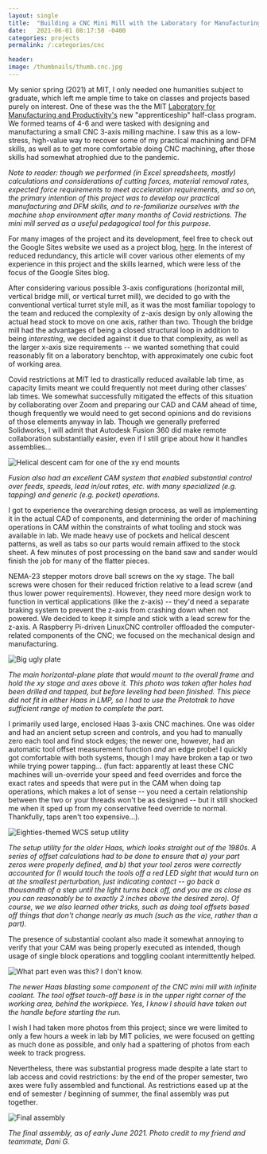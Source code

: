 ```yaml
---
layout: single
title:  "Building a CNC Mini Mill with the Laboratory for Manufacturing and Productivity during Covid"
date:   2021-06-01 08:17:50 -0400
categories: projects
permalink: /:categories/cnc

header:
image: /thumbnails/thumb.cnc.jpg
---
```

My senior spring (2021) at MIT, I only needed one humanities subject to graduate, which left me ample time to take on classes and projects based purely on interest. One of these was the the MIT [Laboratory for Manufacturing and Productivity's](https://lmp.mit.edu) new "apprenticeship" half-class program. We formed teams of 4-6 and were tasked with designing and manufacturing a small CNC 3-axis milling machine. I saw this as a low-stress, high-value way to recover some of my practical machining and DFM skills, as well as to get more comfortable doing CNC machining, after those skills had somewhat atrophied due to the pandemic.


*Note to reader: though we performed (in Excel spreadsheets, mostly) calculations and considerations of cutting forces, material removal rates, expected force requirements to meet acceleration requirements, and so on, the primary intention of this project was to develop our practical manufacturing and DFM skills, and to re-familiarize ourselves with the machine shop environment after many months of Covid restrictions. The mini mill served as a useful pedagogical tool for this purpose.*

For many images of the project and its development, feel free to check out the Google Sites website we used as a project blog, [here](https://sites.google.com/view/2s982/weekly-deliverables). 
In the interest of reduced redundancy, this article will cover various other elements of my experience in this project and the skills learned, which were less of the focus of the Google Sites blog.

After considering various possible 3-axis configurations (horizontal mill, vertical bridge mill, or vertical turret mill), we decided to go with the conventional vertical turret style mill, as it was the most familiar topology to the team and reduced the complexity of z-axis design by only allowing the actual head stock to move on one axis, rather than two. Though the bridge mill had the advantages of being a closed structural loop in addition to being *interesting*, we decided against it due to that complexity, as well as the larger x-axis size requirements -- we wanted something that could reasonably fit on a laboratory benchtop, with approximately one cubic foot of working area.

Covid restrictions at MIT led to drastically reduced available lab time, as capacity limits meant we could frequently not meet during other classes' lab times. 
We somewhat successfully mitigated the effects of this situation by collaborating over Zoom and preparing our CAD and CAM ahead of time, though frequently we would need to get second opinions and do revisions of those elements anyway in lab. 
Though we generally preferred Solidworks, I will admit that Autodesk Fusion 360 did make remote collaboration substantially easier, even if I still gripe about how it handles assemblies...

![Helical descent cam for one of the xy end mounts](/cnc/helix_cam.png)

*Fusion also had an excellent CAM system that enabled substantial control over feeds, speeds, lead in/out rates, etc. with many specialized (e.g. tapping) and generic (e.g. pocket) operations.*

I got to experience the overarching design process, as well as implementing it in the actual CAD of components, and determining the order of machining operations in CAM within the constraints of what tooling and stock was available in lab. We made heavy use of pockets and helical descent patterns, as well as tabs so our parts would remain affixed to the stock sheet. A few minutes of post processing on the band saw and sander would finish the job for many of the flatter pieces.

NEMA-23 stepper motors drove ball screws on the xy stage. The ball screws were chosen for their reduced friction relative to a lead screw (and thus lower power requirements). However, they need more design work to function in vertical applications (like the z-axis) -- they'd need a separate braking system to prevent the z-axis from crashing down when not powered. We decided to keep it simple and stick with a lead screw for the z-axis. A Raspberry Pi-driven LinuxCNC controller offloaded the computer-related components of the CNC; we focused on the mechanical design and manufacturing.


![Big ugly plate](/cnc/large_plate.jpg)

*The main horizontal-plane plate that would mount to the overall frame and hold the xy stage and axes above it. This photo was taken after holes had been drilled and tapped, but before leveling had been finished. This piece did not fit in either Haas in LMP, so I had to use the Prototrak to have sufficient range of motion to complete the part.*

I primarily used large, enclosed Haas 3-axis CNC machines. One was older and had an ancient setup screen and controls, and you had to manually zero each tool and find stock edges; the newer one, however, had an automatic tool offset measurement function *and* an edge probe! I quickly got comfortable with both systems, though I may have broken a tap or two while trying power tapping... (fun fact: apparently at least these CNC machines will un-override your speed and feed overrides and force the exact rates and speeds that were put in the CAM when doing tap operations, which makes a lot of sense -- you need a certain relationship between the two or your threads won't be as designed -- but it still shocked me when it sped up from my conservative feed override to normal. Thankfully, taps aren't too expensive...).

![Eighties-themed WCS setup utility](/cnc/wcs.jpg)

*The setup utility for the older Haas, which looks straight out of the 1980s. A series of offset calculations had to be done to ensure that a) your part zeros were properly defined, and b) that your tool zeros were correctly accounted for (I would touch the tools off a red LED sight that would turn on at the smallest perturbation, just indicating contact -- go back a thousandth of a step until the light turns back off, and you are as close as you can reasonably be to exactly 2 inches above the desired zero). Of course, we we also learned other tricks, such as doing tool offsets based off things that don't change nearly as much (such as the vice, rather than a part).*

The presence of substantial coolant also made it somewhat annoying to verify that your CAM was being properly executed as intended, though usage of single block operations and toggling coolant intermittently helped.

![What part even was this? I don't know.](/cnc/wet_haas.jpg)

*The newer Haas blasting some component of the CNC mini mill with infinite coolant. The tool offset touch-off base is in the upper right corner of the working area, behind the workpiece. Yes, I know I should have taken out the handle before starting the run.*

I wish I had taken more photos from this project; since we were limited to only a few hours a week in lab by MIT policies, we were focused on getting as much done as possible, and only had a spattering of photos from each week to track progress. 

Nevertheless, there was substantial progress made despite a late start to lab access and covid restrictions: by the end of the proper semester, two axes were fully assembled and functional. As restrictions eased up at the end of semester / beginning of summer, the final assembly was put together.

![Final assembly](/cnc/cnc_assembled.jpg)

*The final assembly, as of early June 2021. Photo credit to my friend and teammate, Dani G.*

